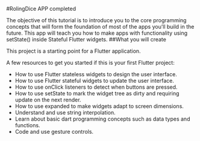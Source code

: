 #RolingDice APP completed

The objective of this tutorial is to introduce you to the core programming concepts that will form the foundation of most of the apps you’ll build in the future. This app will teach you how to make apps with functionality using setState() inside Stateful Flutter widgets.
##What you will create

This project is a starting point for a Flutter application.

A few resources to get you started if this is your first Flutter project:

- How to use Flutter stateless widgets to design the user interface.
- How to use Flutter stateful widgets to update the user interface.
- How to use onClick listeners to detect when buttons are pressed.
- How to use setState to mark the widget tree as dirty and requiring update on the next render.
- How to use expanded to make widgets adapt to screen dimensions.
- Understand and use string interpolation.
- Learn about basic dart programming concepts such as data types and functions.
- Code and use gesture controls.



